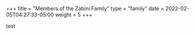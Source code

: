 +++
title = "Members of the Zabini Family"
type = "family"
date = 2022-02-05T04:27:33-05:00
weight = 5
+++

test
